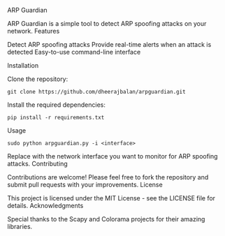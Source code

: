
ARP Guardian

ARP Guardian is a simple tool to detect ARP spoofing attacks on your network.
Features

Detect ARP spoofing attacks
Provide real-time alerts when an attack is detected
Easy-to-use command-line interface

Installation

Clone the repository:



	git clone https://github.com/dheerajbalan/arpguardian.git

Install the required dependencies:

    pip install -r requirements.txt

Usage



	sudo python arpguardian.py -i <interface>

Replace <interface> with the network interface you want to monitor for ARP spoofing attacks.
Contributing

Contributions are welcome! Please feel free to fork the repository and submit pull requests with your improvements.
License

This project is licensed under the MIT License - see the LICENSE file for details.
Acknowledgments

Special thanks to the Scapy and Colorama projects for their amazing libraries.
